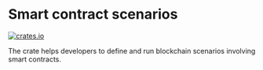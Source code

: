 # Smart contract scenarios

[![crates.io](https://img.shields.io/crates/v/multiversx-sc-scenario.svg)](https://crates.io/crates/multiversx-sc-scenario)

The crate helps developers to define and run blockchain scenarios involving smart contracts.

